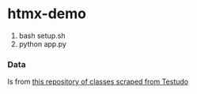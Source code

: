 # htmx-demo

1. bash setup.sh
2. python app.py

### Data

Is from [this repository of classes scraped from Testudo](https://github.com/dwillis/testudo)
